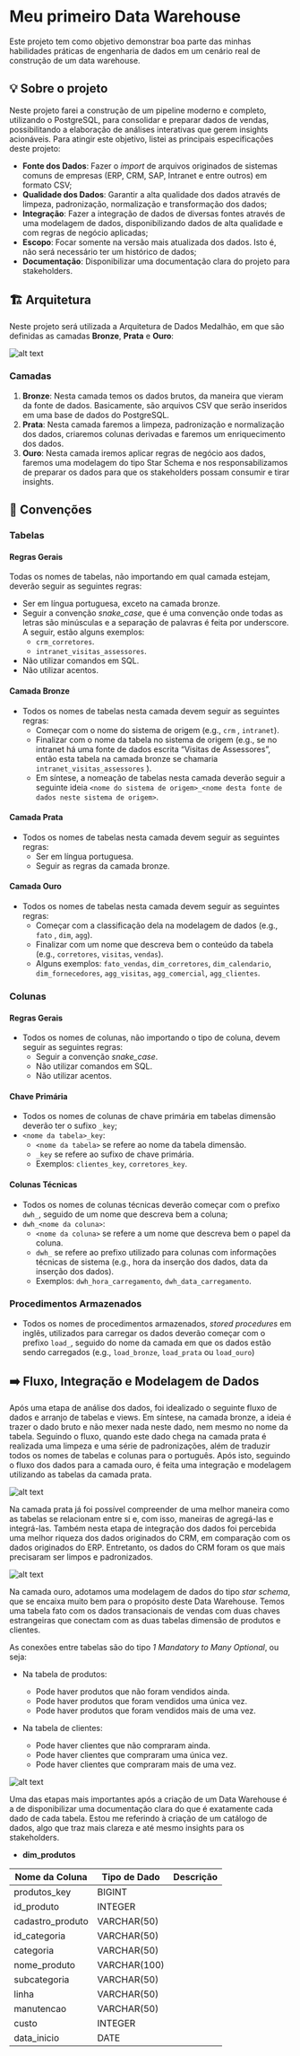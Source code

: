 # **Meu primeiro Data Warehouse**

Este projeto tem como objetivo demonstrar boa parte das minhas habilidades práticas de engenharia de dados em um cenário real de construção de um data warehouse.

## :bulb: **Sobre o projeto**

Neste projeto farei a construção de um pipeline moderno e completo, utilizando o PostgreSQL, para consolidar e preparar dados de vendas, possibilitando a elaboração de análises interativas que gerem insights acionáveis. Para atingir este objetivo, listei as principais especificações deste projeto:

- **Fonte dos Dados**: Fazer o *import* de arquivos originados de sistemas comuns de empresas (ERP, CRM, SAP, Intranet e entre outros) em formato CSV;
- **Qualidade dos Dados**: Garantir a alta qualidade dos dados através de limpeza, padronização, normalização e transformação dos dados;
- **Integração**: Fazer a integração de dados de diversas fontes através de uma modelagem de dados, disponibilizando dados de alta qualidade e com regras de negócio aplicadas;
- **Escopo**: Focar somente na versão mais atualizada dos dados. Isto é, não será necessário ter um histórico de dados;
- **Documentação**: Disponibilizar uma documentação clara do projeto para stakeholders.

## 🏗️ **Arquitetura**

Neste projeto será utilizada a Arquitetura de Dados Medalhão, em que são definidas as camadas **Bronze**, **Prata** e **Ouro**:

![alt text](docs/images/arquitetura.png)

### **Camadas**

1. **Bronze**: Nesta camada temos os dados brutos, da maneira que vieram da fonte de dados. Basicamente, são arquivos CSV que serão inseridos em uma base de dados do PostgreSQL.
2. **Prata**: Nesta camada faremos a limpeza, padronização e normalização dos dados, criaremos colunas derivadas e faremos um enriquecimento dos dados.
3. **Ouro**: Nesta camada iremos aplicar regras de negócio aos dados, faremos uma modelagem do tipo Star Schema e nos responsabilizamos de preparar os dados para que os stakeholders possam consumir e tirar insights.

## :page_with_curl: **Convenções**

### **Tabelas**

#### **Regras Gerais**

Todas os nomes de tabelas, não importando em qual camada estejam, deverão seguir as seguintes regras:

- Ser em língua portuguesa, exceto na camada bronze.
- Seguir a convenção *snake_case*, que é uma convenção onde todas as letras são minúsculas e a separação de palavras é feita por underscore. A seguir, estão alguns exemplos:
    - `crm_corretores`.
    - `intranet_visitas_assessores`.
- Não utilizar comandos em SQL.
- Não utilizar acentos.

#### **Camada Bronze**

- Todos os nomes de tabelas nesta camada devem seguir as seguintes regras:
    - Começar com o nome do sistema de origem (e.g., `crm` , `intranet`).
    - Finalizar com o nome da tabela no sistema de origem (e.g., se no intranet há uma fonte de dados escrita “Visitas de Assessores”, então esta tabela na camada bronze se chamaria `intranet_visitas_assessores` ).
    - Em síntese, a nomeação de tabelas nesta camada deverão seguir a seguinte ideia `<nome do sistema de origem>_<nome desta fonte de dados neste sistema de origem>`.

#### **Camada Prata**

- Todos os nomes de tabelas nesta camada devem seguir as seguintes regras:
    - Ser em língua portuguesa.
    - Seguir as regras da camada bronze.

#### **Camada Ouro**

- Todos os nomes de tabelas nesta camada devem seguir as seguintes regras:
    - Começar com a classificação dela na modelagem de dados (e.g., `fato` , `dim`, `agg`).
    - Finalizar com um nome que descreva bem o conteúdo da tabela (e.g., `corretores`, `visitas`, `vendas`).
    - Alguns exemplos: `fato_vendas`, `dim_corretores`, `dim_calendario`, `dim_fornecedores`, `agg_visitas`, `agg_comercial`, `agg_clientes`.

### **Colunas**

#### **Regras Gerais**

- Todos os nomes de colunas, não importando o tipo de coluna, devem seguir as seguintes regras:
    - Seguir a convenção *snake_case*.
    - Não utilizar comandos em SQL.
    - Não utilizar acentos.

#### **Chave Primária**

- Todos os nomes de colunas de chave primária em tabelas dimensão deverão ter o sufixo `_key`;
- `<nome da tabela>_key`:
    - `<nome da tabela>` se refere ao nome da tabela dimensão.
    - `_key` se refere ao sufixo de chave primária.
    - Exemplos: `clientes_key`, `corretores_key`.

#### **Colunas Técnicas**

- Todos os nomes de colunas técnicas deverão começar com o prefixo `dwh_`, seguido de um nome que descreva bem a coluna;
- `dwh_<nome da coluna>`:
    - `<nome da coluna>` se refere a um nome que descreva bem o papel da coluna.
    - `dwh_` se refere ao prefixo utilizado para colunas com informações técnicas de sistema (e.g., hora da inserção dos dados, data da inserção dos dados).
    - Exemplos: `dwh_hora_carregamento`, `dwh_data_carregamento`.

### **Procedimentos Armazenados**

- Todos os nomes de procedimentos armazenados, *stored procedures* em inglês, utilizados para carregar os dados deverão começar com o prefixo `load_`, seguido do nome da camada em que os dados estão sendo carregados (e.g., `load_bronze`, `load_prata` ou `load_ouro`)

## :arrow_right: **Fluxo, Integração e Modelagem de Dados**

Após uma etapa de análise dos dados, foi idealizado o seguinte fluxo de dados e arranjo de tabelas e views. Em síntese, na camada bronze, a ideia é trazer o dado bruto e não mexer nada neste dado, nem mesmo no nome da tabela. Seguindo o fluxo, quando este dado chega na camada prata é realizada uma limpeza e uma série de padronizações, além de traduzir todos os nomes de tabelas e colunas para o português. Após isto, seguindo o fluxo dos dados para a camada ouro, é feita uma integração e modelagem utilizando as tabelas da camada prata.

![alt text](docs/images/fluxo.png)

Na camada prata já foi possível compreender de uma melhor maneira como as tabelas se relacionam entre si e, com isso, maneiras de agregá-las e integrá-las. Também nesta etapa de integração dos dados foi percebida uma melhor riqueza dos dados originados do CRM, em comparação com os dados originados do ERP. Entretanto, os dados do CRM foram os que mais precisaram ser limpos e padronizados.

![alt text](docs/images/integracao.png)

Na camada ouro, adotamos uma modelagem de dados do tipo *star schema*, que se encaixa muito bem para o propósito deste Data Warehouse. Temos uma tabela fato com os dados transacionais de vendas com duas chaves estrangeiras que conectam com as duas tabelas dimensão de produtos e clientes.

As conexões entre tabelas são do tipo *1 Mandatory to Many Optional*, ou seja:
- Na tabela de produtos:
    - Pode haver produtos que não foram vendidos ainda.
    - Pode haver produtos que foram vendidos uma única vez.
    - Pode haver produtos que foram vendidos mais de uma vez.

- Na tabela de clientes:
    - Pode haver clientes que não compraram ainda.
    - Pode haver clientes que compraram uma única vez.
    - Pode haver clientes que compraram mais de uma vez.

![alt text](docs/images/modelagem.png)

Uma das etapas mais importantes após a criação de um Data Warehouse é a de disponibilizar uma documentação clara do que é exatamente cada dado de cada tabela. Estou me referindo à criação de um catálogo de dados, algo que traz mais clareza e até mesmo insights para os stakeholders.

- **dim_produtos**

| Nome da Coluna | Tipo de Dado | Descrição |
|-|-|-|
|produtos_key|BIGINT
|id_produto|INTEGER
|cadastro_produto|VARCHAR(50)
|id_categoria|VARCHAR(50)
|categoria|VARCHAR(50)
|nome_produto|VARCHAR(100)
|subcategoria|VARCHAR(50)
|linha|VARCHAR(50)
|manutencao|VARCHAR(50)
|custo|INTEGER
|data_inicio|DATE